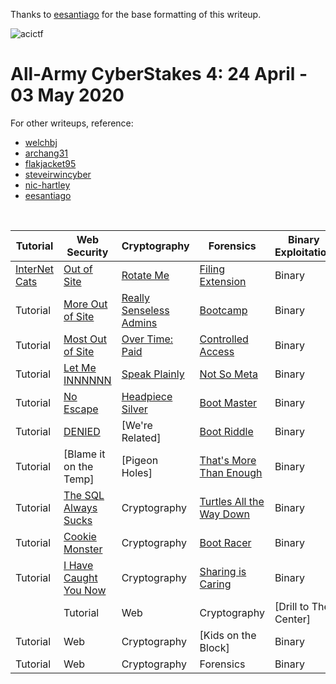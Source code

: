 Thanks to [eesantiago](https://github.com/eesantiago) for the base formatting of this writeup.

![acictf](https://github.com/omyej/ctf/blob/master/acictf_2020/aacs-logo.png)

# All-Army CyberStakes 4: 24 April - 03 May 2020

For other writeups, reference:
*	[welchbj](https://github.com/welchbj/ctf/tree/master/writeups/2020/CyberStakes)
*	[archang31](https://github.com/archang31/aacs4-writeups)
*	[flakjacket95](https://github.com/flakjacket95/cyberstakes_2020)
*	[steveirwincyber](https://github.com/steveirwincyber/CyberStakes2020/tree/master)
*	[nic-hartley](https://nic-hartley.github.io/acictf-writeups/)
*	[eesantiago](https://github.com/eesantiago/Writeups/tree/master/cyberstakes/2020)

<br /> 

| Tutorial | Web Security | Cryptography | Forensics | Binary Exploitation | Reverse Engineering | Miscellaneous |
| ---------| ------------ | ------------ | --------- | ------------------- | ------------------- | ------------- |
| [InterNet Cats](https://github.com/omyej/ctf/tree/master/acictf_2020/InterNet_Cats) | [Out of Site](https://github.com/omyej/ctf/tree/master/acictf_2020/Out_of_Site) | [Rotate Me](https://github.com/omyej/ctf/tree/master/acictf_2020/Rotate_Me) | [Filing Extension](https://github.com/omyej/ctf/tree/master/acictf_2020/Filing_Extension) | Binary | Reversing | Miscellaneous |
| Tutorial | [More Out of Site](https://github.com/omyej/ctf/tree/master/acictf_2020/More_Out_of_Site) | [Really Senseless Admins](https://github.com/omyej/ctf/tree/master/acictf_2020/Really_Senseless_Admins) | [Bootcamp](https://github.com/omyej/ctf/tree/master/acictf_2020/Bootcamp) | Binary | Reversing | Miscellaneous |
| Tutorial | [Most Out of Site](https://github.com/omyej/ctf/tree/master/acictf_2020/Most_Out_of_Site) | [Over Time: Paid](https://github.com/omyej/ctf/tree/master/acictf_2020/Over_Time_Paid) | [Controlled Access](https://github.com/omyej/ctf/tree/master/acictf_2020/Controlled_Access) | Binary | Reversing | Miscellaneous |
| Tutorial | [Let Me INNNNNN](https://github.com/omyej/ctf/tree/master/acictf_2020/Let_Me_INNNNNN) | [Speak Plainly](https://github.com/omyej/ctf/tree/master/acictf_2020/Speak_Plainly) | [Not So Meta](https://github.com/omyej/ctf/tree/master/acictf_2020/Not_So_Meta) | Binary | Reversing | Miscellaneous |
| Tutorial | [No Escape](https://github.com/omyej/ctf/tree/master/acictf_2020/No_Escape) | [Headpiece Silver](https://github.com/omyej/ctf/tree/master/acictf_2020/Headpiece_Silver) | [Boot Master](https://github.com/omyej/ctf/tree/master/acictf_2020/Boot_Master) | Binary | Reversing | Miscellaneous |
| Tutorial | [DENIED](https://github.com/omyej/ctf/tree/master/acictf_2020/DENIED) | [We're Related] | [Boot Riddle](https://github.com/omyej/ctf/tree/master/acictf_2020/Boot_Riddle) | Binary | Reversing | Miscellaneous |
| Tutorial | [Blame it on the Temp] | [Pigeon Holes] | [That's More Than Enough](https://github.com/omyej/ctf/tree/master/acictf_2020/Thats_More_Than_Enough) | Binary | Reversing | Miscellaneous |
| Tutorial | [The SQL Always Sucks](https://github.com/omyej/ctf/tree/master/acictf_2020/The_SQL_Always_Sucks) | Cryptography | [Turtles All the Way Down](https://github.com/omyej/ctf/tree/master/acictf_2020/Turtles_All_the_Way_Down) | Binary | Reversing | Miscellaneous |
| Tutorial | [Cookie Monster](https://github.com/omyej/ctf/tree/master/acictf_2020/Cookie_Monster) | Cryptography | [Boot Racer](https://github.com/omyej/ctf/tree/master/acictf_2020/Boot_Racer) | Binary | Reversing | Miscellaneous |
| Tutorial | [I Have Caught You Now](https://github.com/omyej/ctf/tree/master/acictf_2020/I_Have_Caught_You_Now) | Cryptography | [Sharing is Caring](https://github.com/omyej/ctf/tree/master/acictf_2020/Sharing_is_Caring) | Binary | Reversing | Miscellaneous |
|| Tutorial | Web | Cryptography | [Drill to The Center] | Binary | Reversing | Miscellaneous |
| Tutorial | Web | Cryptography | [Kids on the Block] | Binary | Reversing | Miscellaneous |
| Tutorial | Web | Cryptography | Forensics | Binary | Reversing | Miscellaneous |
